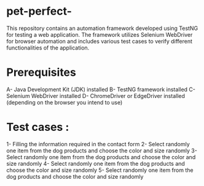 # pet-perfect-
This repository contains an automation framework developed using TestNG for testing a web application. The framework utilizes Selenium WebDriver for browser automation and includes various test cases to verify different functionalities of the application. 
# Prerequisites
A- Java Development Kit (JDK) installed
B- TestNG framework installed
C- Selenium WebDriver installed
D- ChromeDriver or EdgeDriver installed (depending on the browser you intend to use) 
# Test cases :
1- Filling the information required in  the contact form
2- Select randomly one item from the dog products and choose the color and size randomly
3- Select randomly one item from the dog products and choose the color and size randomly
4- Select randomly one item from the dog products and choose the color and size randomly
5- Select randomly one item from the dog products and choose the color and size randomly

